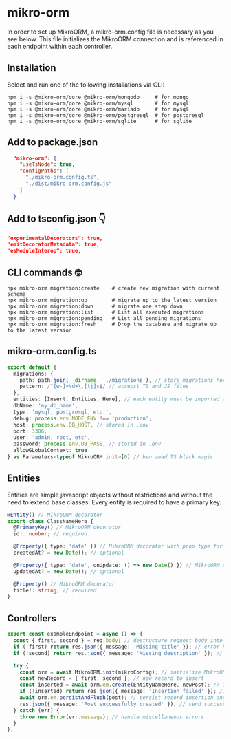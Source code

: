 # mikro-orm

In order to set up MikroORM, a mikro-orm.config file is necessary as you see
below. This file initializes the MikroORM connection and is referenced in each
endpoint within each controller.

## Installation

Select and run one of the following installations via CLI:

```
npm i -s @mikro-orm/core @mikro-orm/mongodb     # for mongo
npm i -s @mikro-orm/core @mikro-orm/mysql       # for mysql
npm i -s @mikro-orm/core @mikro-orm/mariadb     # for mysql
npm i -s @mikro-orm/core @mikro-orm/postgresql  # for postgresql
npm i -s @mikro-orm/core @mikro-orm/sqlite      # for sqlite
```

## Add to package.json

```json
  "mikro-orm": {
    "useTsNode": true,
    "configPaths": [
      "./mikro-orm.config.ts",
      "./dist/mikro-orm.config.js"
    ]
  }
```

## Add to tsconfig.json 👇

```json
"experimentalDecorators": true,
"emitDecoratorMetadata": true,
"esModuleInterop": true,
```

## CLI commands 🤓

```
npx mikro-orm migration:create    # create new migration with current schema
npx mikro-orm migration:up        # migrate up to the latest version
npx mikro-orm migration:down      # migrate one step down
npx mikro-orm migration:list      # List all executed migrations
npx mikro-orm migration:pending   # List all pending migrations
npx mikro-orm migration:fresh     # Drop the database and migrate up to the latest version
```

## mikro-orm.config.ts

```typescript
export default {
  migrations: {
    path: path.join(__dirname, './migrations'), // store migrations here
    pattern: /^[w-]+\d+\.[tj]s$/ // accepst TS and JS files
  },
  entities: [Insert, Entities, Here], // each entity must be imported and included in this array
  dbName: 'my_db_name',
  type: 'mysql, postgresql, etc.',
  debug: process.env.NODE_ENV !== 'production';
  host: process.env.DB_HOST, // stored in .env
  port: 3306,
  user: 'admin, root, etc',
  password: process.env.DB_PASS, // stored in .env
  allowGLobalContext: true
} as Parameters<typeof MikroORM.init>[0] // ben awad TS black magic
```

## Entities

Entities are simple javascript objects without restrictions and without the need
to extend base classes. Every entity is required to have a primary key.

```typescript
@Entity() // MikroORM decorator
export class ClassNameHere {
  @PrimaryKey() // MikroORM decorator
  id!: number; // required

  @Property({ type: 'date' }) // MikroORM decorator with prop type for migration tool
  createdAt? = new Date(); // optional

  @Property({ type: 'date', onUpdate: () => new Date() }) // MikroORM decorator with onUpdate function
  updatedAt? = new Date(); // optional

  @Property() // MikroORM decorator
  title!: string; // required
}
```

## Controllers

```typescript
export const exampleEndpoint = async () => {
  const { first, second } = req.body; // destructure request body into separate variables
  if (!first) return res.json({ message: 'Missing title' }); // error handling for required first prop
  if (!second) return res.json({ message: 'Missing description' }); // error handling for required second prop

  try {
    const orm = await MikroORM.init(mikroConfig); // initialize MikroORM
    const newRecord = { first, second }; // new record to insert
    const inserted = await orm.em.create(EntityNameHere, newPost); // insert record into database
    if (!inserted) return res.json({ message: 'Insertion failed' }); // error handling
    await orm.em.persistAndFlush(post); // persist record insertion and flush
    res.json({ message: 'Post successfully created' }); // send successful response
  } catch (err) {
    throw new Error(err.message); // handle miscellaneous errors
  }
};
```
